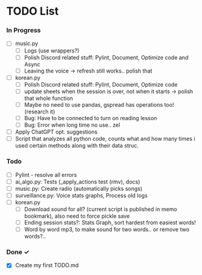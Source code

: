 # TODO List

### In Progress

- [ ] music.py
  - [ ] Logs (use wrappers?)
  - [ ] Polish Discord related stuff: Pylint, Document, Optimize code and Async
  - [ ] Leaving the voice -> refresh still works.. polish that

- [ ] korean.py
  - [ ] Polish Discord related stuff: Pylint, Document, Optimize code
  - [ ] update sheets when the session is over, not when it starts -> polish that whole function
  - [ ] Maybe no need to use pandas, gspread has operations too! (research it)
  - [ ] Bug: Have to be connected to turn on reading lesson
  - [ ] Bug: Error when long time no use.. zel

- [ ] Apply ChatGPT opt. suggestions
- [ ] Script that analyzes all python code, counts what and how many times i used certain methods along with their data struc.

### Todo

- [ ] Pylint - resolve all errors
- [ ] ai_algo.py: Tests (_apply_actions test (rmv), docs)
- [ ] music.py: Create radio (automatically picks songs)
- [ ] surveillance.py: Voice stats graphs, Process old logs
- [ ] korean.py
  - [ ] Download sound for all? (current script is published in memo bookmark), also need to force pickle save
  - [ ] Ending session stats?: Stats Graph, sort hardest from easiest words!
  - [ ] Word by word mp3, to make sound for two words.. or remove two words?..

### Done ✓

- [x] Create my first TODO.md  
